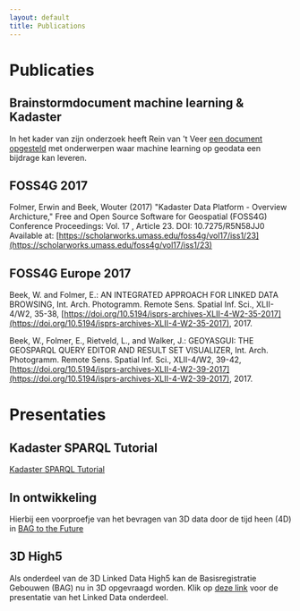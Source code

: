 ```yaml
---
layout: default
title: Publications
---
```


# Publicaties

## Brainstormdocument machine learning & Kadaster
In het kader van zijn onderzoek heeft Rein van 't Veer [een document opgesteld](https://docs.google.com/document/d/1Xrkex00xoTTP7IgxIbvnFFUruDSV0_IaTDAPxtwazdE/edit?usp=sharing) met onderwerpen waar machine learning op geodata een bijdrage kan leveren. 

## FOSS4G 2017
Folmer, Erwin and Beek, Wouter (2017) "Kadaster Data Platform - Overview Archicture," Free and Open Source Software for Geospatial (FOSS4G) Conference Proceedings: Vol. 17 , Article 23. 
DOI: 10.7275/R5N58JJ0 
Available at: [https://scholarworks.umass.edu/foss4g/vol17/iss1/23](https://scholarworks.umass.edu/foss4g/vol17/iss1/23)

## FOSS4G Europe 2017
Beek, W. and Folmer, E.: AN INTEGRATED APPROACH FOR LINKED DATA BROWSING, Int. Arch. Photogramm. Remote Sens. Spatial Inf. Sci., XLII-4/W2, 35-38, [https://doi.org/10.5194/isprs-archives-XLII-4-W2-35-2017](https://doi.org/10.5194/isprs-archives-XLII-4-W2-35-2017), 2017. 

Beek, W., Folmer, E., Rietveld, L., and Walker, J.: GEOYASGUI: THE GEOSPARQL QUERY EDITOR AND RESULT SET VISUALIZER, Int. Arch. Photogramm. Remote Sens. Spatial Inf. Sci., XLII-4/W2, 39-42, [https://doi.org/10.5194/isprs-archives-XLII-4-W2-39-2017](https://doi.org/10.5194/isprs-archives-XLII-4-W2-39-2017), 2017. 

# Presentaties

## Kadaster SPARQL Tutorial

[Kadaster SPARQL Tutorial](../presentations/Kadaster-SPARQL-Tutorial.html)

## In ontwikkeling

Hierbij een voorproefje van het bevragen van 3D data door de tijd heen
(4D) in [BAG to the Future](BAG-to-the-Future.html)

## 3D High5

Als onderdeel van de 3D Linked Data High5 kan de Basisregistratie
Gebouwen (BAG) nu in 3D opgevraagd worden.  Klik op [deze
link](3D-High5.html) voor de presentatie
van het Linked Data onderdeel.
